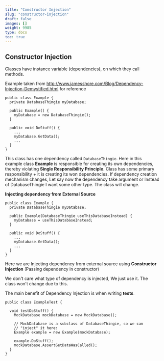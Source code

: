 ```yaml
---
title: "Constructor Injection"
slug: "constructor-injection"
draft: false
images: []
weight: 9985
type: docs
toc: true
---
```


## Constructor Injection
Classes have instance variable (dependencies), on which they call methods.

Example taken from http://www.jamesshore.com/Blog/Dependency-Injection-Demystified.html for reference

    public class Example { 
      private DatabaseThingie myDatabase; 
    
      public Example() { 
        myDatabase = new DatabaseThingie(); 
      } 
    
      public void DoStuff() { 
        ... 
        myDatabase.GetData(); 
        ... 
      } 
    }

This class has one dependency called `DatabaseThingie`. Here in this example class **Example** is responsible for creating its own dependencies, thereby violating **Single Responsibility Principle**. Class has some primary responsibility + it is creating its won dependencies. If dependency creation mechanism changes, Let say now the dependency take argument or Instead of DatabaseThingie I want some other type. The class will change.

**Injecting dependency from External Source**

    public class Example { 
      private DatabaseThingie myDatabase; 

      public Example(DatabaseThingie useThisDatabaseInstead) { 
        myDatabase = useThisDatabaseInstead; 
      }
    
      public void DoStuff() { 
        ... 
        myDatabase.GetData(); 
        ... 
      } 
    }

Here we are Injecting dependency from external source using **Constructor Injection** (Passing dependency in constructor)

We don't care what type of dependency is injected, We just use it. The class won't change due to this.

The main benefit of Dependency Injection is when writing **tests**.

    public class ExampleTest { 

      void testDoStuff() { 
        MockDatabase mockDatabase = new MockDatabase(); 
    
        // MockDatabase is a subclass of DatabaseThingie, so we can 
        // "inject" it here: 
        Example example = new Example(mockDatabase); 
    
        example.DoStuff(); 
        mockDatabase.AssertGetDataWasCalled(); 
      } 
    }

